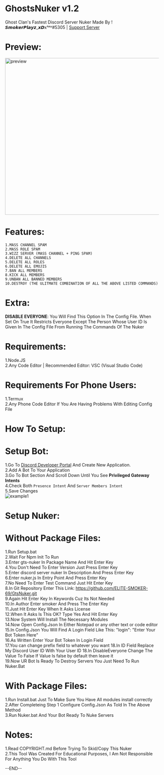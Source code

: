 # GhostsNuker v1.2
Ghost Clan's Fastest Discord Server Nuker Made By ! 𝙎𝙢𝙤𝙠𝙚𝙧𝙋𝙡𝙖𝙮𝙯_𝙭𝘿xˢᵖʸ#5305 | [Support Server](https://discord.gg/fpwZxqnGDy)
# Preview:
<img align="bottom" alt="preview" width="512px" src="https://media.discordapp.net/attachments/853661592796921906/861463806807244820/unknown.png" />

# Features:  
`1.MASS CHANNEL SPAM`  
`2.MASS ROLE SPAM`  
`3.WIZZ SERVER (MASS CHANNEL + PING SPAM)`  
`4.DELETE ALL CHANNELS`  
`5.DELETE ALL ROLES`  
`6.DELETE ALL EMOJIS`  
`7.BAN ALL MEMBERS`  
`8.KICK ALL MEMBERS`  
`9.UNBAN ALL BANNED MEMBERS`  
`10.DESTROY (THE ULITMATE COMBINATION OF ALL THE ABOVE LISTED COMMANDS)`

# Extra:
**DISABLE EVERYONE**: You Will Find This Option In The Config File. When Set On True It Restricts Everyone Except The Person 
Whose User ID Is Given In The Config File From Running The Commands Of The Nuker

# Requirements:
1.Node.JS  
2.Any Code Editor | Recommended Editor: VSC (Visual Studio Code)  

# Requirements For Phone Users:
1.Termux  
2.Any Phone Code Editor If You Are Having Problems With Editing Config File

# How To Setup:  
# Setup Bot:  
1.Go To [Discord Developer Portal](https://discord.com/developers/applications) And Create New Application.  
2.Add A Bot To Your Application  
3.Go To Bot Section And Scroll Down Until You See **Privileged Gateway Intents**  
4.Check Both `Presence Intent` And `Server Members Intent`    
5.Save Changes  
![example1](https://media.discordapp.net/attachments/861602081596637194/861845896287354920/unknown.png?width=821&height=409)

# Setup Nuker:  
# Without Package Files:  
1.Run Setup.bat  
2.Wait For Npm Init To Run  
3.Enter gts-nuker In Package Name And Hit Enter Key  
4.You Don't Need To Enter Version Just Press Enter Key  
5.Enter discord server nuker In Description And Press Enter Key  
6.Enter nuker.js In Entry Point And Press Enter Key  
7.No Need To Enter Test Command Just Hit Enter Key  
8.In Git Repository Enter This Link: https://github.com/ELITE-SMOKER-69/GtsNuker.git  
9.Again Hit Enter Key In Keywords Cuz Its Not Needed  
10.In Author Enter smoker And Press The Enter Key  
11.Just Hit Enter Key When It Asks License  
12.When It Asks Is This OK? Type Yes And Hit Enter Key  
13.Now System Will Install The Necessary Modules  
14.Now Open Config.Json In Either Notepad or any other text or code editor  
15.In Config.Json You Will Find A Login Field Like This: "login": "Enter Your Bot Token Here"  
16.As Written Enter Your Bot Token In Login Field  
17.You can change prefix field to whatever you want
18.In ID Field Replace My Discord User ID With Your User ID
18.In DisableEveryone Change The Value To False If Value Is false by default then leave it  
19.Now UR Bot Is Ready To Destroy Servers You Just Need To Run Nuker.Bat  

# With Package Files:  
1.Run Install.bat Just To Make Sure You Have All modules install correctly  
2.After Completeing Step 1 Configure Config.Json As Told In The Above Method  
3.Run Nuker.bat And Your Bot Ready To Nuke Servers  

# Notes:
1.Read COPYRIGHT.md Before Trying To Skid/Copy This Nuker  
2.This Tool Was Created For Educational Purposes, I Am Not Responsible For Anything You Do With This Tool  

--END--
